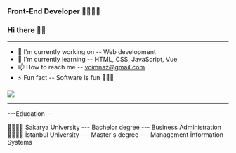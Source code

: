 <h3>Front-End Developer 👩‍💻👩‍💻</h3>
<h3> Hi there 👋😎 </h3>

<hr>

- 🔭 I'm currently working on -- Web development
- 🌱 I'm currently learning -- HTML, CSS, JavaScript, Vue
- 📫 How to reach me -- vcimnaz@gmail.com
- ⚡ Fun fact -- Software is fun 🤩🤩🤩


<img src="https://github-readme-stats.vercel.app/api?username=Chiko-V&&show_icons=true&title_color=ffffff&icon_color=bb2acf&text_color=daf7dc&bg_color=151515">

<hr>

---Education---

🏬💪👩‍🎓  Sakarya University --- Bachelor degree --- Business Administration 
<br>
🏬💪👩‍🎓  İstanbul University --- Master's degree --- Management İnformation Systems


